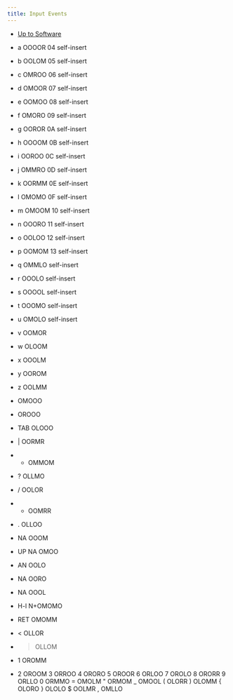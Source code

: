 ```yaml
---
title: Input Events
---
```


- [Up to Software](software)

- a OOOOR 04 self-insert
- b OOLOM 05 self-insert
- c OMROO 06 self-insert
- d OMOOR 07 self-insert
- e OOMOO 08 self-insert
- f OMORO 09 self-insert
- g OOROR 0A self-insert
- h OOOOM 0B self-insert
- i OOROO 0C self-insert
- j OMMRO 0D self-insert
- k OORMM 0E self-insert
- l OMOMO 0F self-insert
- m OMOOM 10 self-insert
- n OOORO 11 self-insert
- o OOLOO 12 self-insert
- p OOMOM 13 self-insert
- q OMMLO self-insert
- r OOOLO self-insert
- s OOOOL self-insert
- t OOOMO self-insert
- u OMOLO self-insert
- v OOMOR 
- w OLOOM
- x OOOLM
- y OOROM
- z OOLMM
- <space> OMOOO
- <backspace> OROOO
- TAB OLOOO
- | OORMR
- - OMMOM
- ? OLLMO
- / OOLOR
- * OOMRR 
- . OLLOO
- <down> NA OOOM
- UP NA OMOO
- <right> AN OOLO
- <left> NA OORO 

- <pagedown> NA OOOL


- H-l N+OMOMO 

- RET OMOMM
- < OLLOR
- > OLLOM

- 1 OROMM
- 2 OROOM 3 ORROO 4 ORORO 5 OROOR
      6 ORLOO 7 OROLO 8 ORORR 9 ORLLO 0 ORMMO = OMOLM " ORMOM _ OMOOL ( OLORR
      ) OLOMM { OLORO } OLOLO $ OOLMR , OMLLO
